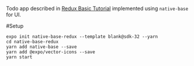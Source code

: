 Todo app described in [Redux Basic Tutorial](https://redux.js.org/basics/basic-tutorial) implemented using `native-base` for UI.

#Setup
```
expo init native-base-redux --template blank@sdk-32 --yarn
cd native-base-redux
yarn add native-base --save
yarn add @expo/vector-icons --save
yarn start
```
